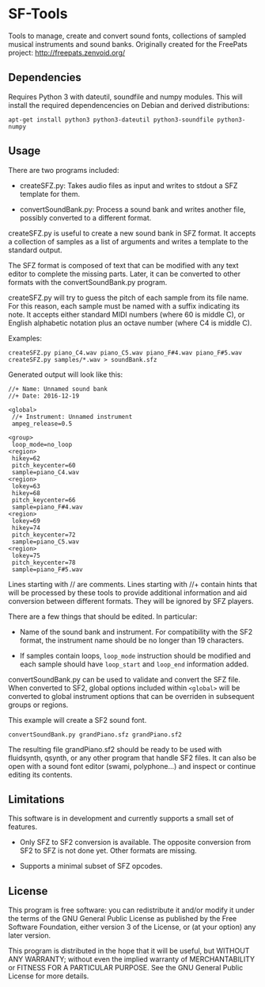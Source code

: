 # SF-Tools

Tools to manage, create and convert sound fonts, collections of sampled
musical instruments and sound banks. Originally created for the FreePats
project: http://freepats.zenvoid.org/


## Dependencies

Requires Python 3 with dateutil, soundfile and numpy modules. This will
install the required dependencencies on Debian and derived distributions:

    apt-get install python3 python3-dateutil python3-soundfile python3-numpy


## Usage

There are two programs included:

* createSFZ.py: Takes audio files as input and writes to stdout a SFZ template
for them.

* convertSoundBank.py: Process a sound bank and writes another file, possibly
converted to a different format.


createSFZ.py is useful to create a new sound bank in SFZ format. It accepts a
collection of samples as a list of arguments and writes a template to the
standard output.

The SFZ format is composed of text that can be modified with any text editor
to complete the missing parts. Later, it can be converted to other formats
with the convertSoundBank.py program.

createSFZ.py will try to guess the pitch of each sample from its file name.
For this reason, each sample must be named with a suffix indicating its note.
It accepts either standard MIDI numbers (where 60 is middle C), or English
alphabetic notation plus an octave number (where C4 is middle C).

Examples:

    createSFZ.py piano_C4.wav piano_C5.wav piano_F#4.wav piano_F#5.wav
    createSFZ.py samples/*.wav > soundBank.sfz


Generated output will look like this:

    //+ Name: Unnamed sound bank
    //+ Date: 2016-12-19

    <global>
     //+ Instrument: Unnamed instrument
     ampeg_release=0.5

    <group>
     loop_mode=no_loop
    <region>
     hikey=62
     pitch_keycenter=60
     sample=piano_C4.wav
    <region>
     lokey=63
     hikey=68
     pitch_keycenter=66
     sample=piano_F#4.wav
    <region>
     lokey=69
     hikey=74
     pitch_keycenter=72
     sample=piano_C5.wav
    <region>
     lokey=75
     pitch_keycenter=78
     sample=piano_F#5.wav


Lines starting with // are comments. Lines starting with //+ contain hints
that will be processed by these tools to provide additional information and
aid conversion between different formats. They will be ignored by SFZ players.

There are a few things that should be edited. In particular:

* Name of the sound bank and instrument. For compatibility with the SF2 format,
the instrument name should be no longer than 19 characters.

* If samples contain loops, `loop_mode` instruction should be modified and each
sample should have `loop_start` and `loop_end` information added.


convertSoundBank.py can be used to validate and convert the SFZ file. When
converted to SF2, global options included within `<global>` will be converted
to global instrument options that can be overriden in subsequent groups or
regions.

This example will create a SF2 sound font.

    convertSoundBank.py grandPiano.sfz grandPiano.sf2

The resulting file grandPiano.sf2 should be ready to be used with fluidsynth,
qsynth, or any other program that handle SF2 files. It can also be open with a
sound font editor (swami, polyphone...) and inspect or continue editing its
contents.


## Limitations

This software is in development and currently supports a small set of
features.

* Only SFZ to SF2 conversion is available. The opposite conversion from SF2 to
SFZ is not done yet. Other formats are missing.

* Supports a minimal subset of SFZ opcodes.


## License

This program is free software: you can redistribute it and/or modify it under
the terms of the GNU General Public License as published by the Free Software
Foundation, either version 3 of the License, or (at your option) any later
version.

This program is distributed in the hope that it will be useful, but WITHOUT
ANY WARRANTY; without even the implied warranty of MERCHANTABILITY or FITNESS
FOR A PARTICULAR PURPOSE. See the GNU General Public License for more details.

